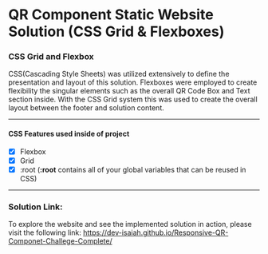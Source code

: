 # QR Component Static Website Solution (CSS Grid & Flexboxes)

### CSS Grid and Flexbox
CSS(Cascading Style Sheets) was utilized extensively to define the presentation and layout of this solution. Flexboxes were employed to create flexibility the singular elements such as the overall QR Code Box and Text section inside. With the CSS Grid system this was used to create the overall layout between the footer and solution content.

<hr>

#### CSS Features used inside of project
 - [x] Flexbox
 - [x] Grid
 - [x] :root (**:root** contains all of your global variables that can be reused in CSS)
 
 <hr>

### Solution Link:
To explore the website and see the implemented solution in action, please visit the following link: https://dev-isaiah.github.io/Responsive-QR-Componet-Challege-Complete/
